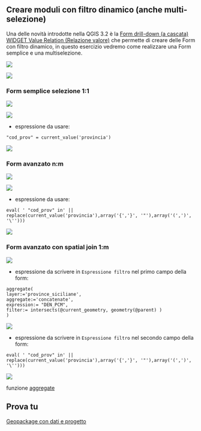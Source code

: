 ## Creare moduli con filtro dinamico (anche multi-selezione)

Una delle novità introdotte nella QGIS 3.2 è la [Form drill-down (a cascata) WIDGET Value Relation (Relazione valore)](http://hfcqgis.opendatasicilia.it/it/latest/release/novita_32.html#form-drill-down-a-cascata-widget-value-relation-relazione-valore) che permette di creare delle Form con filtro dinamico, in questo esercizio vedremo come realizzare una Form semplice e una multiselezione.

![](/img/esempi/drilldown_form/img_00.png)

![](/img/esempi/drilldown_form/img_03.png)

### Form semplice selezione 1:1

![](/img/esempi/drilldown_form/img_06.png)

![](/img/esempi/drilldown_form/img_07.png)

- espressione da usare:

```
"cod_prov" = current_value('provincia')
```

![](/img/esempi/drilldown_form/drill3.gif)

### Form avanzato n:m

![](/img/esempi/drilldown_form/img_04.png)

![](/img/esempi/drilldown_form/img_05.png)

- espressione da usare:

```
eval( ' "cod_prov" in' || replace(current_value('provincia'),array('{','}', '"'),array('(',')', '\'')))
```

![](/img/esempi/drilldown_form/drill2.gif)

### Form avanzato con spatial join 1:m

![](/img/esempi/drilldown_form/img_01.png)

- espressione da scrivere in `Espressione filtro` nel primo campo della form:
  
```
aggregate( 
layer:='province_siciliane', 
aggregate:='concatenate', 
expression:= "DEN_PCM", 
filter:= intersects(@current_geometry, geometry(@parent) )
) 
```

![](/img/esempi/drilldown_form/img_02.png)

- espressione da scrivere in `Espressione filtro` nel secondo campo della form:

```
eval( ' "cod_prov" in' || replace(current_value('provincia'),array('{','}', '"'),array('(',')', '\'')))
```

![](/img/esempi/drilldown_form/drill1.gif)

funzione [aggregate](http://hfcqgis.opendatasicilia.it/it/latest/gr_funzioni/aggregates/aggregate.html)


## Prova tu

[Geopackage con dati e progetto](https://github.com/gbvitrano/HfcQGIS/blob/master/prova_tu/drilldown_form_multiple.zip)

